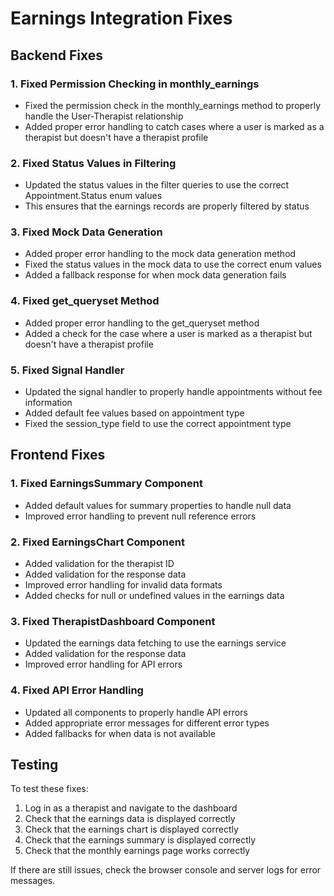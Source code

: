 # Earnings Integration Fixes

## Backend Fixes

### 1. Fixed Permission Checking in monthly_earnings

- Fixed the permission check in the monthly_earnings method to properly handle the User-Therapist relationship
- Added proper error handling to catch cases where a user is marked as a therapist but doesn't have a therapist profile

### 2. Fixed Status Values in Filtering

- Updated the status values in the filter queries to use the correct Appointment.Status enum values
- This ensures that the earnings records are properly filtered by status

### 3. Fixed Mock Data Generation

- Added proper error handling to the mock data generation method
- Fixed the status values in the mock data to use the correct enum values
- Added a fallback response for when mock data generation fails

### 4. Fixed get_queryset Method

- Added proper error handling to the get_queryset method
- Added a check for the case where a user is marked as a therapist but doesn't have a therapist profile

### 5. Fixed Signal Handler

- Updated the signal handler to properly handle appointments without fee information
- Added default fee values based on appointment type
- Fixed the session_type field to use the correct appointment type

## Frontend Fixes

### 1. Fixed EarningsSummary Component

- Added default values for summary properties to handle null data
- Improved error handling to prevent null reference errors

### 2. Fixed EarningsChart Component

- Added validation for the therapist ID
- Added validation for the response data
- Improved error handling for invalid data formats
- Added checks for null or undefined values in the earnings data

### 3. Fixed TherapistDashboard Component

- Updated the earnings data fetching to use the earnings service
- Added validation for the response data
- Improved error handling for API errors

### 4. Fixed API Error Handling

- Updated all components to properly handle API errors
- Added appropriate error messages for different error types
- Added fallbacks for when data is not available

## Testing

To test these fixes:

1. Log in as a therapist and navigate to the dashboard
2. Check that the earnings data is displayed correctly
3. Check that the earnings chart is displayed correctly
4. Check that the earnings summary is displayed correctly
5. Check that the monthly earnings page works correctly

If there are still issues, check the browser console and server logs for error messages.